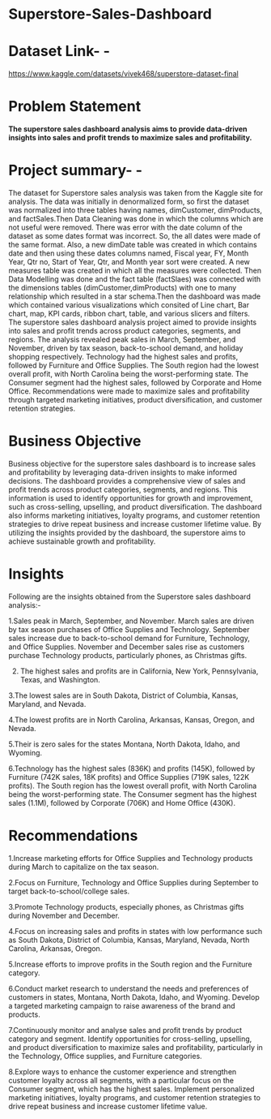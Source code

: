 # Superstore-Sales-Dashboard

# **Dataset Link- -**
https://www.kaggle.com/datasets/vivek468/superstore-dataset-final

# **Problem Statement**

**The superstore sales dashboard analysis aims to provide data-driven insights into sales and profit trends to maximize sales and profitability.**

# **Project summary- -**

The dataset for Superstore sales analysis was taken from the Kaggle site for analysis. The data was initially in denormalized form, so first the dataset was normalized into three tables having names, dimCustomer, dimProducts, and factSales.Then Data Cleaning was done in which the columns which are not useful were removed. There was error with the date column of the dataset as some dates format was incorrect. So, the all dates were made of the same format. Also, a new dimDate table was created in which contains date and then using these dates columns named, Fiscal year, FY, Month Year, Qtr no, Start of Year, Qtr, and Month year sort were created. A new measures table was created in which all the measures were collected. Then Data Modelling was done and the fact table (factSlaes) was connected with the dimensions tables (dimCustomer,dimProducts) with one to many relationship which resulted in a star schema.Then the dashboard was made which contained various visualizations which consited of Line chart, Bar chart, map, KPI cards, ribbon chart, table, and various slicers and filters. The superstore sales dashboard analysis project aimed to provide insights into sales and profit trends across product categories, segments, and regions. The analysis revealed peak sales in March, September, and November, driven by tax season, back-to-school demand, and holiday shopping respectively. Technology had the highest sales and profits, followed by Furniture and Office Supplies. The South region had the lowest overall profit, with North Carolina being the worst-performing state. The Consumer segment had the highest sales, followed by Corporate and Home Office. Recommendations were made to maximize sales and profitability through targeted marketing initiatives, product diversification, and customer retention strategies.

# **Business Objective**

Business objective for the superstore sales dashboard is to increase sales and profitability by leveraging data-driven insights to make informed decisions. The dashboard provides a comprehensive view of sales and profit trends across product categories, segments, and regions. This information is used to identify opportunities for growth and improvement, such as cross-selling, upselling, and product diversification. The dashboard also informs marketing initiatives, loyalty programs, and customer retention strategies to drive repeat business and increase customer lifetime value. By utilizing the insights provided by the dashboard, the superstore aims to achieve sustainable growth and profitability.

# **Insights**

Following are the insights obtained from the Superstore sales dashboard analysis:-

1.Sales peak in March, September, and November. March sales are driven by tax season purchases of Office Supplies and Technology. September sales increase due to back-to-school demand for Furniture, Technology, and Office Supplies. November and December sales rise as customers purchase Technology products, particularly phones, as Christmas gifts.

2. The highest sales and profits are in California, New York, Pennsylvania, Texas, and Washington. 

3.The lowest sales are in South Dakota, District of Columbia, Kansas, Maryland, and Nevada. 

4.The lowest profits are in North Carolina, Arkansas, Kansas, Oregon, and Nevada.

5.Their is zero sales for the states Montana, North Dakota, Idaho, and Wyoming.

6.Technology has the highest sales (836K) and profits (145K), followed by Furniture (742K sales, 18K profits) and Office Supplies (719K sales, 122K profits). The South region has the lowest overall profit, with North Carolina being the worst-performing state. The Consumer segment has the highest sales (1.1M), followed by Corporate (706K) and Home Office (430K).

# **Recommendations**

1.Increase marketing efforts for Office Supplies and Technology products during March to capitalize on the tax season.

2.Focus on Furniture, Technology and Office Supplies during September to target back-to-school/college sales.

3.Promote Technology products, especially phones, as Christmas gifts during November and December.

4.Focus on increasing sales and profits in states with low performance such as South Dakota, District of Columbia, Kansas, Maryland, Nevada, North Carolina, Arkansas, Oregon.

5.Increase efforts to improve profits in the South region and the Furniture category.

6.Conduct market research to understand the needs and preferences of customers in states, Montana, North Dakota, Idaho, and Wyoming. Develop a targeted marketing campaign to raise awareness of the brand and products.

7.Continuously monitor and analyse sales and profit trends by product category and segment. Identify opportunities for cross-selling, upselling, and product diversification to maximize sales and profitability, particularly in the Technology, Office supplies, and Furniture categories.

8.Explore ways to enhance the customer experience and strengthen customer loyalty across all segments, with a particular focus on the Consumer segment, which has the highest sales. Implement personalized marketing initiatives, loyalty programs, and customer retention strategies to drive repeat business and increase customer lifetime value.
